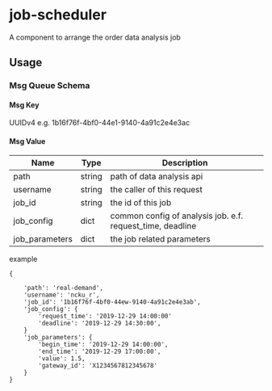 # job-scheduler

A component to arrange the order data analysis job

## Usage

### Msg Queue Schema

#### Msg Key

UUIDv4 e.g. 1b16f76f-4bf0-44e1-9140-4a91c2e4e3ac

#### Msg Value

|Name|Type|Description|
|--|--|--|
|path|string|path of data analysis api|
|username|string|the caller of this request|
|job_id|string| the id of this job|
|job_config|dict|common config of analysis job. e.f. request_time, deadline|
|job_parameters|dict| the job related parameters|

example

```lan=json
{

    'path': 'real-demand',
    'username': 'ncku_r',
    'job_id': '1b16f76f-4bf0-44ew-9140-4a91c2e4e3ab',
    'job_config': {
        'request_time': '2019-12-29 14:00:00'
        'deadline': '2019-12-29 14:30:00',
    }
    'job_parameters': {
        'begin_time': '2019-12-29 14:00:00',
        'end_time': '2019-12-29 17:00:00',
        'value': 1.5,
        'gateway_id': 'X1234567812345678'
    }
}
```
